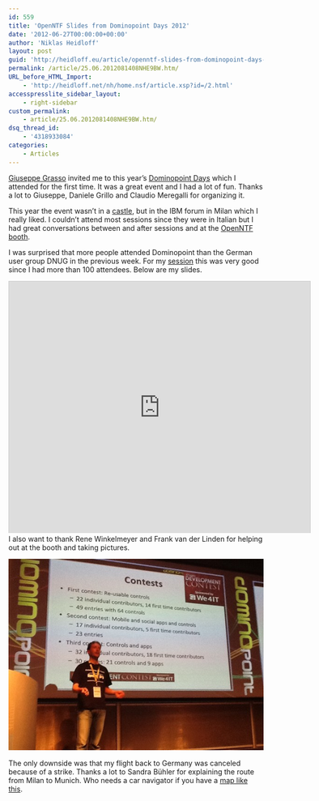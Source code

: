 ```yaml
---
id: 559
title: 'OpenNTF Slides from Dominopoint Days 2012'
date: '2012-06-27T00:00:00+00:00'
author: 'Niklas Heidloff'
layout: post
guid: 'http://heidloff.eu/article/openntf-slides-from-dominopoint-days-2012/'
permalink: /article/25.06.2012081408NHE9BW.htm/
URL_before_HTML_Import:
    - 'http://heidloff.net/nh/home.nsf/article.xsp?id=/2.html'
accesspresslite_sidebar_layout:
    - right-sidebar
custom_permalink:
    - article/25.06.2012081408NHE9BW.htm/
dsq_thread_id:
    - '4318933084'
categories:
    - Articles
---
```


 [Giuseppe Grasso](https://www.ibm.com/developerworks/mydeveloperworks/profiles/user/GiuseppeGrasso) invited me to this year’s [Dominopoint Days](http://www.dominopoint.it/Dominopoint/ddays2012.nsf/gd/Agenda-Dominopoint-Days-2012-) which I attended for the first time. It was a great event and I had a lot of fun. Thanks a lot to Giuseppe, Daniele Grillo and Claudio Meregalli for organizing it.

 This year the event wasn’t in a [castle](http://www.edbrill.com/ebrill/edbrill.nsf/dx/dominopoint-italy-conference-recap), but in the IBM forum in Milan which I really liked. I couldn’t attend most sessions since they were in Italian but I had great conversations between and after sessions and at the [OpenNTF booth](https://twitter.com/grassog/status/215796553309360128/photo/1).

 I was surprised that more people attended Dominopoint than the German user group DNUG in the previous week. For my [session](http://www.dominopoint.it/Dominopoint/ddays2012.nsf/gd/Apps--Apps--and-More-Apps--Meet-the-Very-Best-Open-Source-Apps-from-OpenNTF---The-2012-Edition-) this was very good since I had more than 100 attendees. Below are my slides.

<div id="__ss_13394037" style="width:595px"> <iframe allowfullscreen="" frameborder="0" height="497" marginheight="0" marginwidth="0" scrolling="no" src="http://www.slideshare.net/slideshow/embed_code/13394037?rel=0" style="border:1px solid #CCC;border-width:1px 1px 0" width="595"></iframe></div> I also want to thank Rene Winkelmeyer and Frank van der Linden for helping out at the booth and taking pictures.

![image](/assets/img/2012/06/dd12large.jpg)

 The only downside was that my flight back to Germany was canceled because of a strike. Thanks a lot to Sandra Bühler for explaining the route from Milan to Munich. Who needs a car navigator if you have a [map like this](http://heidloff.net/nh/home.nsf/dx/IMG_7442.JPG/$file/IMG_7442.JPG).